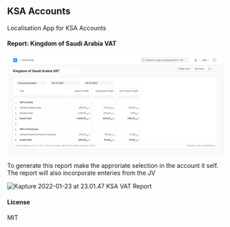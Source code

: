## KSA Accounts

Localisation App for KSA Accounts



#### Report: Kingdom of Saudi Arabia VAT

![image-20220123225658458](README.assets/image-20220123225658458.png)



To generate this report make the approriate selection in the account it self. The report will also incorporate enteries from the JV

![Kapture 2022-01-23 at 23.01.47 KSA VAT Report](README.assets/Kapture%202022-01-23%20at%2023.01.47%20KSA%20VAT%20Report.gif)

#### License

MIT